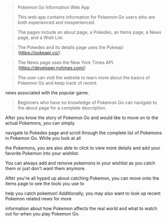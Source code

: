 <!--Name:-->

> Pokemon Go Information Web App

<!--Description: -->

> This web app contains information for Pokemon Go users who are both experienced and inexperienced. 

> The pages include an about page, a Pokedex, an Items page, a News page, and a Wish List. 

<!--Resources and API-->

> The Pokedex and its details page uses the Pokeapi (https://pokeapi.co/). 

> The News page uses the New York Times API. (https://developer.nytimes.com/)

<!--Main Function-->

> The user can visit the website to learn more about the basics of Pokemon Go and keep track of recent 

news associated with the popular game. 

<!-- Basic instructions: -->

> Beginners who have no knowledge of Pokemon Go can navigate to the about page for a complete description.

After you know the story of Pokemon Go and would like to move on to the actual Pokemons, you can simply

navigate to Pokedex page and scroll through the complete list of Pokemons in Pokemon Go. While you look at all 

the Pokemons, you are also able to click to view more details and add your favorite Pokemon into your wishlist. 

You can always add and remove pokemons in your wishlist as you catch them or just don't want them anymore. 

After you're all hyped up about catching Pokemon, you can move onto the items page to see the tools you use to 

help you catch pokemon!  Additionally, you may also want to look up recent Pokemon related news for more 

information about how Pokemon affects the real world and what to watch out for when you play Pokemon Go. 

